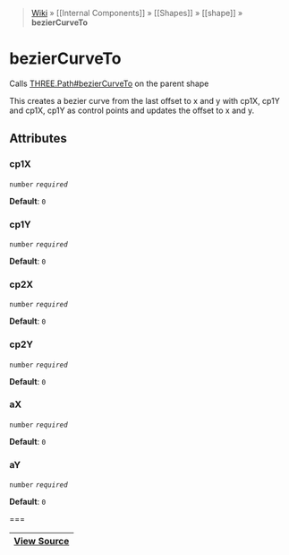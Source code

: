 > [Wiki](Home) » [[Internal Components]] » [[Shapes]] » [[shape]] » **bezierCurveTo**

# bezierCurveTo

Calls [THREE.Path#bezierCurveTo](http://threejs.org/docs/#Reference/Extras.Core/Path.bezierCurveTo) on the parent shape

This creates a bezier curve from the last offset to x and y with
cp1X, cp1Y and cp1X, cp1Y as control points and updates the offset to x and y.

## Attributes

### cp1X
``` number ``` *``` required ```*

**Default**: `0`

### cp1Y
``` number ``` *``` required ```*

**Default**: `0`

### cp2X
``` number ``` *``` required ```*

**Default**: `0`

### cp2Y
``` number ``` *``` required ```*

**Default**: `0`

### aX
``` number ``` *``` required ```*

**Default**: `0`

### aY
``` number ``` *``` required ```*

**Default**: `0`

===

|**[View Source](../blob/master/src/lib/descriptors/Geometry/Shapes/BezierCurveToDescriptor.js)**|
 ---|
